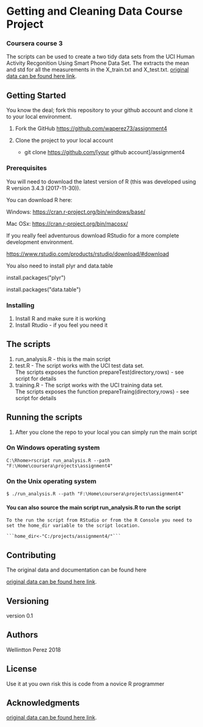 
# Getting and Cleaning Data Course Project
### Coursera course 3

The scripts can be used to create a two tidy data sets from the UCI Human Activity Recgonition Using Smart Phone Data Set.  The extracts the mean and std for all the measurements in the X_train.txt and X_test.txt.
[original data can be found here link](http://archive.ics.uci.edu/ml/datasets/Human+Activity+Recognition+Using+Smartphones).


## Getting Started

You know the deal; fork this repository to your github account and clone it to your local environment.

1. Fork the GitHub https://github.com/waperez73/assignment4

2. Clone the project to your local account
  
    - git clone https://github.com/[your github account]/assignment4
    
### Prerequisites

You will need to download the latest version of R (this was developed using R version 3.4.3 (2017-11-30)).

You can download R here: 

Windows: https://cran.r-project.org/bin/windows/base/

Mac OSx: https://cran.r-project.org/bin/macosx/

If you really feel adventurous download RStudio for a more complete development environment.

https://www.rstudio.com/products/rstudio/download/#download

You also need to install plyr and data.table

install.packages("plyr")

install.packages("data.table")

### Installing

1. Install R and make sure it is working
2. Install Rtudio - if you feel you need it

## The scripts
  
  1. run_analysis.R - this is the main script 
  2. test.R - The script works with the UCI test data set.  
     The scripts exposes the function prepareTest(directory,rows) - see script for details
  3. training.R - The script works with the UCI training data set.  
     The scripts exposes the function prepareTraing(directory,rows) - see script for details

## Running the scripts

1. After you clone the repo to your local you can simply run the main script
    
### On Windows operating system
    C:\Rhome>rscript run_analysis.R --path "F:\Home\coursera\projects\assignment4"
    
### On the Unix operating system
    $ ./run_analysis.R --path "F:\Home\coursera\projects\assignment4"

#### You can also source the main script run_analysis.R to run the script
    To the run the script from RStudio or from the R Console you need to set the home_dir variable to the script location.
  
    ```home_dir<-"C:/projects/assignment4/"```
    
## Contributing

The original data and documentation can be found here

[original data can be found here link](http://archive.ics.uci.edu/ml/datasets/Human+Activity+Recognition+Using+Smartphones).

## Versioning
  
  version 0.1

## Authors

Wellintton Perez 2018

## License

Use it at you own risk this is code from a novice R programmer

## Acknowledgments


[original data can be found here link](http://archive.ics.uci.edu/ml/datasets/Human+Activity+Recognition+Using+Smartphones).

